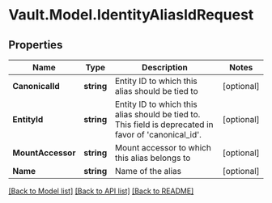 # Vault.Model.IdentityAliasIdRequest

## Properties

Name | Type | Description | Notes
------------ | ------------- | ------------- | -------------
**CanonicalId** | **string** | Entity ID to which this alias should be tied to | [optional] 
**EntityId** | **string** | Entity ID to which this alias should be tied to. This field is deprecated in favor of &#39;canonical_id&#39;. | [optional] 
**MountAccessor** | **string** | Mount accessor to which this alias belongs to | [optional] 
**Name** | **string** | Name of the alias | [optional] 

[[Back to Model list]](../README.md#documentation-for-models) [[Back to API list]](../README.md#documentation-for-api-endpoints) [[Back to README]](../README.md)

